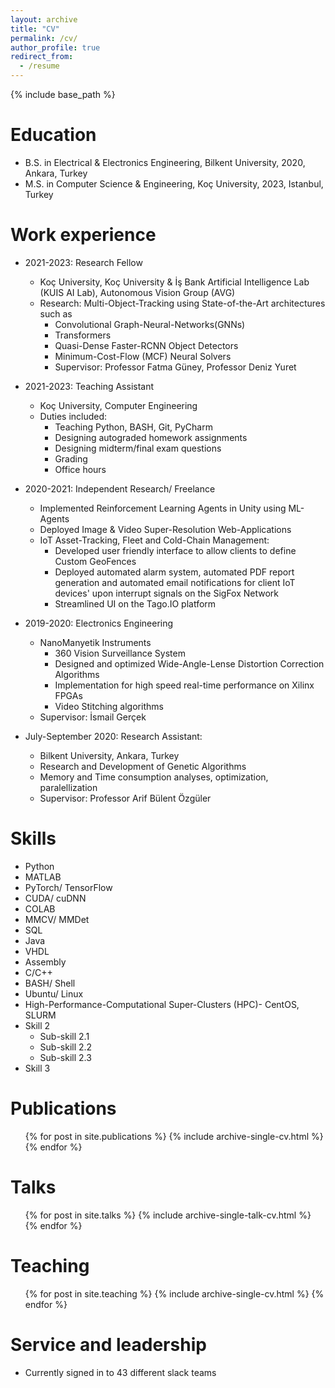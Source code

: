 ```yaml
---
layout: archive
title: "CV"
permalink: /cv/
author_profile: true
redirect_from:
  - /resume
---
```


{% include base_path %}

Education
======
* B.S. in Electrical & Electronics Engineering, Bilkent University, 2020, Ankara, Turkey
* M.S. in Computer Science & Engineering, Koç University, 2023, Istanbul, Turkey

Work experience
======
* 2021-2023: Research Fellow
  * Koç University, Koç University & İş Bank Artificial Intelligence Lab (KUIS AI Lab), Autonomous Vision Group (AVG)
  * Research: Multi-Object-Tracking using State-of-the-Art architectures such as
    * Convolutional Graph-Neural-Networks(GNNs)
    * Transformers
    * Quasi-Dense Faster-RCNN Object Detectors
    * Minimum-Cost-Flow (MCF) Neural Solvers  
    * Supervisor: Professor Fatma Güney, Professor Deniz Yuret
* 2021-2023: Teaching Assistant
  * Koç University, Computer Engineering
  * Duties included:
    * Teaching Python, BASH, Git, PyCharm
    * Designing autograded homework assignments
    * Designing midterm/final exam questions
    * Grading
    * Office hours

* 2020-2021: Independent Research/ Freelance
  * Implemented Reinforcement Learning Agents in Unity using ML-Agents
  * Deployed Image & Video Super-Resolution Web-Applications
  * IoT Asset-Tracking, Fleet and Cold-Chain Management:
    * Developed user friendly interface to allow clients to define Custom GeoFences
    * Deployed automated alarm system, automated PDF report generation and automated email notifications for client IoT devices' upon interrupt signals on the SigFox Network
    * Streamlined UI on the Tago.IO platform  

* 2019-2020: Electronics Engineering
  * NanoManyetik Instruments
    * 360 Vision Surveillance System
    * Designed and optimized Wide-Angle-Lense Distortion Correction Algorithms
    * Implementation for high speed real-time performance on Xilinx FPGAs
    * Video Stitching algorithms
  * Supervisor: İsmail Gerçek

* July-September 2020: Research Assistant:
  * Bilkent University, Ankara, Turkey
  * Research and Development of Genetic Algorithms
  * Memory and Time consumption analyses, optimization, paralellization
  * Supervisor: Professor Arif Bülent Özgüler
  
Skills
======
* Python
* MATLAB
* PyTorch/ TensorFlow
* CUDA/ cuDNN
* COLAB
* MMCV/ MMDet
* SQL
* Java
* VHDL
* Assembly
* C/C++
* BASH/ Shell
* Ubuntu/ Linux
* High-Performance-Computational Super-Clusters (HPC)- CentOS, SLURM
* Skill 2
  * Sub-skill 2.1
  * Sub-skill 2.2
  * Sub-skill 2.3
* Skill 3

Publications
======
  <ul>{% for post in site.publications %}
    {% include archive-single-cv.html %}
  {% endfor %}</ul>
  
Talks
======
  <ul>{% for post in site.talks %}
    {% include archive-single-talk-cv.html %}
  {% endfor %}</ul>
  
Teaching
======
  <ul>{% for post in site.teaching %}
    {% include archive-single-cv.html %}
  {% endfor %}</ul>
  
Service and leadership
======
* Currently signed in to 43 different slack teams
